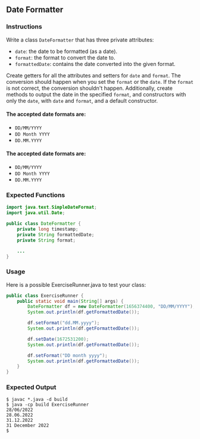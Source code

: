 ## Date Formatter

### Instructions

Write a class `DateFormatter` that has three private attributes:

- `date`: the date to be formatted (as a date).
- `format`: the format to convert the date to.
- `formattedDate`: contains the date converted into the given format.

Create getters for all the attributes and setters for `date` and `format`. The conversion should happen when you set the `format` or the `date`. If the `format` is not correct, the conversion shouldn't happen. Additionally, create methods to output the date in the specified `format`, and constructors with only the `date`, with `date` and `format`, and a default constructor.

#### The accepted date formats are:

- `DD/MM/YYYY`
- `DD Month YYYY`
- `DD.MM.YYYY`

#### The accepted date formats are:

- `DD/MM/YYYY`
- `DD Month YYYY`
- `DD.MM.YYYY`

### Expected Functions

```java
import java.text.SimpleDateFormat;
import java.util.Date;

public class DateFormatter {
    private long timestamp;
    private String formattedDate;
    private String format;

    ...
}
```

### Usage

Here is a possible ExerciseRunner.java to test your class:

```java
public class ExerciseRunner {
    public static void main(String[] args) {
        DateFormatter df = new DateFormatter(1656374400, "DD/MM/YYYY");
        System.out.println(df.getFormattedDate());

        df.setFormat("dd.MM.yyyy");
        System.out.println(df.getFormattedDate());

        df.setDate(1672531200);
        System.out.println(df.getFormattedDate());

        df.setFormat("DD month yyyy");
        System.out.println(df.getFormattedDate());
    }
}
```

### Expected Output

```shell
$ javac *.java -d build
$ java -cp build ExerciseRunner
28/06/2022
28.06.2022
31.12.2022
31 December 2022
$
```
